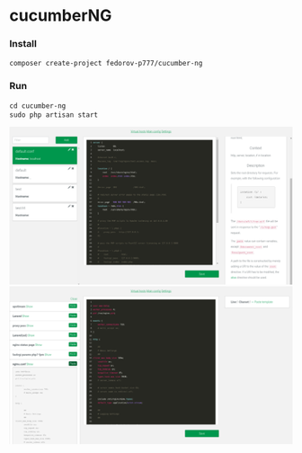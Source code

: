 # cucumberNG  

### Install   
```
composer create-project fedorov-p777/cucumber-ng
```   


### Run
```
cd cucumber-ng   
sudo php artisan start   
```
![](https://github.com/FedorovP777/cucumberNG/blob/master/screenshot/main.png?raw=true )
![](https://github.com/FedorovP777/cucumberNG/blob/master/screenshot/templates.png?raw=true )